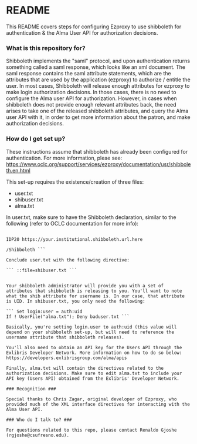 # README #

This README covers steps for configuring Ezproxy to use shibboleth for authentication & the Alma User API for authorization decisions.

### What is this repository for? ###

Shibboleth implements the "saml" protocol, and upon authentication returns something called a saml response, which looks like an xml document. The saml response contains the saml attribute statements, which are the attributes that are used by the application (ezproxy) to authorize / entitle the user. In most cases, Shibboleth will release enough attributes for ezproxy to make login authorization decisions. In those cases, there is no need to configure the Alma user API for authorization. However, in cases when shibboleth does not provide enough relevant attributes back, the need arises to take one of the released shibboleth attributes, and query the Alma user API with it, in order to get more information about the patron, and make authorization decisions.

### How do I get set up? ###

These instructions assume that shibboleth has already been configured for authentication. For more information, pleae see:
https://www.oclc.org/support/services/ezproxy/documentation/usr/shibboleth.en.html

This set-up requires the existence/creation of three files:

* user.txt
* shibuser.txt
* alma.txt

In user.txt, make sure to have the Shibboleth declaration, similar to the following (refer to OCLC documentation for more info):

``` ::Shibboleth 

IDP20 https://your.institutional.shibboleth.url.here

/Shibboleth ```

Conclude user.txt with the following directive:

``` ::file=shibuser.txt ```


Your shibboleth administrator will provide you with a set of attributes that shibboleth is releasing to you. You'll want to note what the shib attribute for username is. In our case, that attribute is UID. In shibuser.txt, you only need the following:

``` Set login:user = auth:uid
If ! UserFile("alma.txt"); Deny baduser.txt ```

Basically, you're setting login.user to auth:uid (this value will depend on your shibboleth set-up, but will need to reference the username attribute that shibboleth releases).

You'll also need to obtain an API key for the Users API through the Exlibris Developer Network. More information on how to do so below:
https://developers.exlibrisgroup.com/alma/apis

Finally, alma.txt will contain the directives related to the authorization decisions. Make sure to edit alma.txt to include your API key (Users API) obtained from the Exlibris' Developer Network.

### Recognition ###

Special thanks to Chris Zagar, original developer of Ezproxy, who provided much of the XML interface directives for interacting with the Alma User API.

### Who do I talk to? ###

For questions related to this repo, please contact Renaldo Gjoshe (rgjoshe@csufresno.edu).